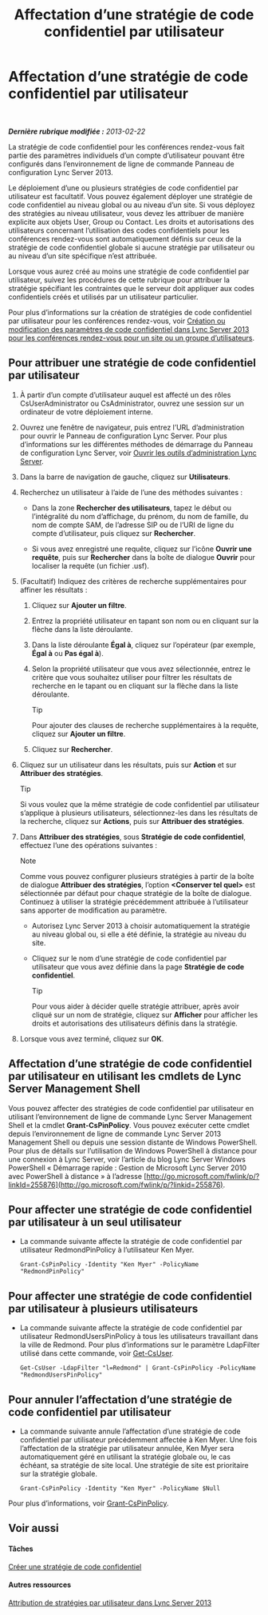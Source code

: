 ﻿---
title: Affectation d’une stratégie de code confidentiel par utilisateur
TOCTitle: Affectation d’une stratégie de code confidentiel par utilisateur
ms:assetid: d8211c64-0b63-4193-a074-673da7d14287
ms:mtpsurl: https://technet.microsoft.com/fr-fr/library/Gg182594(v=OCS.15)
ms:contentKeyID: 49299011
ms.date: 05/20/2016
mtps_version: v=OCS.15
ms.translationtype: HT
---

# Affectation d’une stratégie de code confidentiel par utilisateur

 

_**Dernière rubrique modifiée :** 2013-02-22_

La stratégie de code confidentiel pour les conférences rendez-vous fait partie des paramètres individuels d’un compte d’utilisateur pouvant être configurés dans l’environnement de ligne de commande Panneau de configuration Lync Server 2013.

Le déploiement d’une ou plusieurs stratégies de code confidentiel par utilisateur est facultatif. Vous pouvez également déployer une stratégie de code confidentiel au niveau global ou au niveau d’un site. Si vous déployez des stratégies au niveau utilisateur, vous devez les attribuer de manière explicite aux objets User, Group ou Contact. Les droits et autorisations des utilisateurs concernant l’utilisation des codes confidentiels pour les conférences rendez-vous sont automatiquement définis sur ceux de la stratégie de code confidentiel globale si aucune stratégie par utilisateur ou au niveau d’un site spécifique n’est attribuée.

Lorsque vous aurez créé au moins une stratégie de code confidentiel par utilisateur, suivez les procédures de cette rubrique pour attribuer la stratégie spécifiant les contraintes que le serveur doit appliquer aux codes confidentiels créés et utilisés par un utilisateur particulier.

Pour plus d’informations sur la création de stratégies de code confidentiel par utilisateur pour les conférences rendez-vous, voir [Création ou modification des paramètres de code confidentiel dans Lync Server 2013 pour les conférences rendez-vous pour un site ou un groupe d’utilisateurs](lync-server-2013-create-or-modify-dial-in-conferencing-pin-settings-for-a-site-or-group-of-users.md).

## Pour attribuer une stratégie de code confidentiel par utilisateur

1.  À partir d’un compte d’utilisateur auquel est affecté un des rôles CsUserAdministrator ou CsAdministrator, ouvrez une session sur un ordinateur de votre déploiement interne.

2.  Ouvrez une fenêtre de navigateur, puis entrez l’URL d’administration pour ouvrir le Panneau de configuration Lync Server. Pour plus d’informations sur les différentes méthodes de démarrage du Panneau de configuration Lync Server, voir [Ouvrir les outils d’administration Lync Server](lync-server-2013-open-lync-server-administrative-tools.md).

3.  Dans la barre de navigation de gauche, cliquez sur **Utilisateurs**.

4.  Recherchez un utilisateur à l’aide de l’une des méthodes suivantes :
    
      - Dans la zone **Rechercher des utilisateurs**, tapez le début ou l’intégralité du nom d’affichage, du prénom, du nom de famille, du nom de compte SAM, de l’adresse SIP ou de l’URI de ligne du compte d’utilisateur, puis cliquez sur **Rechercher**.
    
      - Si vous avez enregistré une requête, cliquez sur l’icône **Ouvrir une requête**, puis sur **Rechercher** dans la boîte de dialogue **Ouvrir** pour localiser la requête (un fichier .usf).

5.  (Facultatif) Indiquez des critères de recherche supplémentaires pour affiner les résultats :
    
    1.  Cliquez sur **Ajouter un filtre**.
    
    2.  Entrez la propriété utilisateur en tapant son nom ou en cliquant sur la flèche dans la liste déroulante.
    
    3.  Dans la liste déroulante **Égal à**, cliquez sur l’opérateur (par exemple, **Égal à** ou **Pas égal à**).
    
    4.  Selon la propriété utilisateur que vous avez sélectionnée, entrez le critère que vous souhaitez utiliser pour filtrer les résultats de recherche en le tapant ou en cliquant sur la flèche dans la liste déroulante.
        
        > [!tip]  
        > Pour ajouter des clauses de recherche supplémentaires à la requête, cliquez sur <strong>Ajouter un filtre</strong>.    
    5.  Cliquez sur **Rechercher**.

6.  Cliquez sur un utilisateur dans les résultats, puis sur **Action** et sur **Attribuer des stratégies**.
    
    > [!tip]  
    > Si vous voulez que la même stratégie de code confidentiel par utilisateur s’applique à plusieurs utilisateurs, sélectionnez-les dans les résultats de la recherche, cliquez sur <strong>Actions</strong>, puis sur <strong>Attribuer des stratégies</strong>.

7.  Dans **Attribuer des stratégies**, sous **Stratégie de code confidentiel**, effectuez l’une des opérations suivantes :
    
    > [!note]  
    > Comme vous pouvez configurer plusieurs stratégies à partir de la boîte de dialogue <strong>Attribuer des stratégies</strong>, l’option <strong>&lt;Conserver tel quel&gt;</strong> est sélectionnée par défaut pour chaque stratégie de la boîte de dialogue. Continuez à utiliser la stratégie précédemment attribuée à l’utilisateur sans apporter de modification au paramètre.    
      - Autorisez Lync Server 2013 à choisir automatiquement la stratégie au niveau global ou, si elle a été définie, la stratégie au niveau du site.
    
      - Cliquez sur le nom d’une stratégie de code confidentiel par utilisateur que vous avez définie dans la page **Stratégie de code confidentiel**.
        
        > [!tip]  
        > Pour vous aider à décider quelle stratégie attribuer, après avoir cliqué sur un nom de stratégie, cliquez sur <strong>Afficher</strong> pour afficher les droits et autorisations des utilisateurs définis dans la stratégie.

8.  Lorsque vous avez terminé, cliquez sur **OK**.

## Affectation d’une stratégie de code confidentiel par utilisateur en utilisant les cmdlets de Lync Server Management Shell

Vous pouvez affecter des stratégies de code confidentiel par utilisateur en utilisant l’environnement de ligne de commande Lync Server Management Shell et la cmdlet **Grant-CsPinPolicy**. Vous pouvez exécuter cette cmdlet depuis l’environnement de ligne de commande Lync Server 2013 Management Shell ou depuis une session distante de Windows PowerShell. Pour plus de détails sur l’utilisation de Windows PowerShell à distance pour une connexion à Lync Server, voir l’article du blog Lync Server Windows PowerShell « Démarrage rapide : Gestion de Microsoft Lync Server 2010 avec PowerShell à distance » à l’adresse [http://go.microsoft.com/fwlink/p/?linkId=255876](http://go.microsoft.com/fwlink/p/?linkid=255876).

## Pour affecter une stratégie de code confidentiel par utilisateur à un seul utilisateur

  - La commande suivante affecte la stratégie de code confidentiel par utilisateur RedmondPinPolicy à l’utilisateur Ken Myer.
    
        Grant-CsPinPolicy -Identity "Ken Myer" -PolicyName "RedmondPinPolicy"

## Pour affecter une stratégie de code confidentiel par utilisateur à plusieurs utilisateurs

  - La commande suivante affecte la stratégie de code confidentiel par utilisateur RedmondUsersPinPolicy à tous les utilisateurs travaillant dans la ville de Redmond. Pour plus d’informations sur le paramètre LdapFilter utilisé dans cette commande, voir [Get-CsUser](https://docs.microsoft.com/en-us/powershell/module/skype/Get-CsUser).
    
        Get-CsUser -LdapFilter "l=Redmond" | Grant-CsPinPolicy -PolicyName "RedmondUsersPinPolicy"

## Pour annuler l’affectation d’une stratégie de code confidentiel par utilisateur

  - La commande suivante annule l’affectation d’une stratégie de code confidentiel par utilisateur précédemment affectée à Ken Myer. Une fois l’affectation de la stratégie par utilisateur annulée, Ken Myer sera automatiquement géré en utilisant la stratégie globale ou, le cas échéant, sa stratégie de site local. Une stratégie de site est prioritaire sur la stratégie globale.
    
        Grant-CsPinPolicy -Identity "Ken Myer" -PolicyName $Null

Pour plus d’informations, voir [Grant-CsPinPolicy](https://docs.microsoft.com/en-us/powershell/module/skype/Grant-CsPinPolicy).

## Voir aussi

#### Tâches

[Créer une stratégie de code confidentiel](lync-server-2013-create-a-new-pin-policy.md)  

#### Autres ressources

[Attribution de stratégies par utilisateur dans Lync Server 2013](lync-server-2013-assigning-per-user-policies.md)


